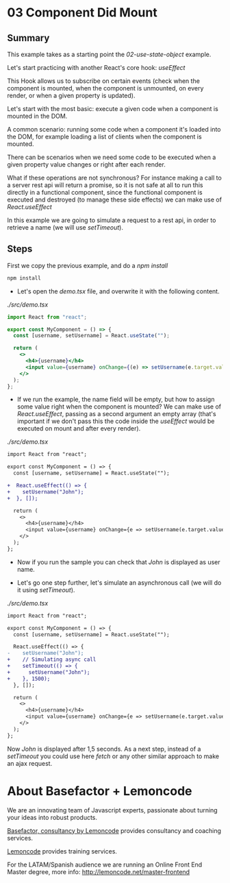 # 03 Component Did Mount

## Summary

This example takes as a starting point the _02-use-state-object_ example.

Let's start practicing with another React's core hook: _useEffect_

This Hook allows us to subscribe on certain events (check when the
component is mounted, when the component is unmounted, on
every render, or when a given property is updated).

Let's start with the most basic: execute a given code when a
component is mounted in the DOM.

A common scenario: running some code when a component it's loaded into
the DOM, for example loading a list of clients when the component is mounted.

There can be scenarios when we need some code to be executed when a given
property value changes or right after each render.

What if these operations are not synchronous? For instance making a call to a server rest api will return a promise,
so it is not safe at all to run this directly in a functional component,
since the functional component is executed and destroyed (to manage these side effects) we can make use of
_React.useEffect_

In this example we are going to simulate a request to a rest api, in order to retrieve a name (we will use
_setTimeout_).

## Steps

First we copy the previous example, and do a _npm install_

```bash
npm install
```

- Let's open the _demo.tsx_ file, and overwrite it with the following content.

_./src/demo.tsx_

```jsx
import React from "react";

export const MyComponent = () => {
  const [username, setUsername] = React.useState("");

  return (
    <>
      <h4>{username}</h4>
      <input value={username} onChange={(e) => setUsername(e.target.value)} />
    </>
  );
};
```

- If we run the example, the name field will be empty, but how
  to assign some value right when the component is mounted? We can make use of
  _React.useEffect_, passing as a second argument an empty array (that's important
  if we don't pass this the code inside the _useEffect_ would be executed on
  mount and after every render).

_./src/demo.tsx_

```diff
import React from "react";

export const MyComponent = () => {
  const [username, setUsername] = React.useState("");

+  React.useEffect(() => {
+    setUsername("John");
+  }, []);

  return (
    <>
      <h4>{username}</h4>
      <input value={username} onChange={e => setUsername(e.target.value)} />
    </>
  );
};
```

- Now if you run the sample you can check that _John_ is displayed as user name.

* Let's go one step further, let's simulate an asynchronous call (we will do it
  using _setTimeout_).

_./src/demo.tsx_

```diff
import React from "react";

export const MyComponent = () => {
  const [username, setUsername] = React.useState("");

  React.useEffect(() => {
-    setUsername("John");
+    // Simulating async call
+    setTimeout(() => {
+      setUsername("John");
+    }, 1500);
  }, []);

  return (
    <>
      <h4>{username}</h4>
      <input value={username} onChange={e => setUsername(e.target.value)} />
    </>
  );
};
```

Now _John_ is displayed after 1,5 seconds.
As a next step, instead of a _setTimeout_ you could
use here _fetch_ or any other similar approach to make an ajax request.

# About Basefactor + Lemoncode

We are an innovating team of Javascript experts, passionate about turning your ideas into robust products.

[Basefactor, consultancy by Lemoncode](http://www.basefactor.com) provides consultancy and coaching services.

[Lemoncode](http://lemoncode.net/services/en/#en-home) provides training services.

For the LATAM/Spanish audience we are running an Online Front End Master degree, more info: http://lemoncode.net/master-frontend

